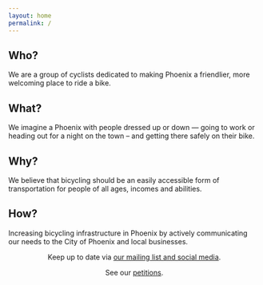 ```yaml
---
layout: home
permalink: /
---
```


<div class="tiles">

<div class="tile">
  <h2 class="post-title">Who?</h2>
  <p class="post-excerpt">
    We are a group of cyclists dedicated to making Phoenix a friendlier, more welcoming place to ride a bike.
  </p>
</div><!-- /.tile -->

<div class="tile">
  <h2 class="post-title">What?</h2>
  <p class="post-excerpt">
  We imagine a Phoenix with people dressed up or down &mdash; going to work or heading out for a night on the town &ndash; and getting there safely on their bike.
  </p>
</div><!-- /.tile -->

<div class="tile">
  <h2 class="post-title">Why?</h2>
  <p class="post-excerpt">
  We believe that bicycling should be an easily accessible form of transportation for people of all ages, incomes and abilities.
  </p>
</div><!-- /.tile -->

<div class="tile">
  <h2 class="post-title">How?</h2>
  <p class="post-excerpt">
    Increasing bicycling infrastructure in Phoenix by actively communicating our needs to the City of Phoenix and local businesses.
  </p>
</div><!-- /.tile -->

</div><!-- /.tiles -->

<div style="clear: both;">
<p style="text-align: center;">
  Keep up to date via <a href="contact/">our mailing list and social media</a>.
</p>
<p style="text-align: center;">
  See our <a href="https://www.change.org/o/3251077">petitions</a>.
</p>
</div>
